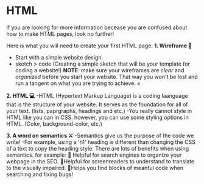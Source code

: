 # HTML

If you are looking for more information becease you are confused about how to make HTML pages, look no further!

Here is what you will need to create your first HTML page:
**1. Wireframe 📃**
- Start with a simple website design. 
- sketch > code (Creating a simple sketch that will be your template for coding a website!)
**NOTE**: make sure your wireframes are *clear* and *organized* before you start your website. That way you won't be lost and run a tangent on what you are trying to achieve. ✊

**2. HTML 💻**
-HTML (Hypertext Markup Language) is a coding laanguage that is the structure of your website. It serves as the foundation for all of your text. (lists, paprgraphs, headings and etc.)
-You really cannot style in HTML like you can in CSS. however, you can use some styling options in HTML. (Color, background-color, etc.)

**3. A word on semantics ⚔️**
-Semantics give us the purpose of the code we write!
-For example, using a 'h1' heading is different than changing the CSS of a text to copy the heading style.
There are lots of benefits when using semantics. for example:
💠 Helpful for search engines to organize your webpage in the SEO.
💠Helpful for screenreaders to understand to translate to the visually impaired.
💠Helps you find blocks of meanful code when searching and fixing bugs!
